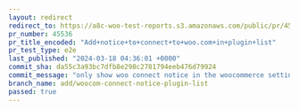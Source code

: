 ```yaml
---
layout: redirect
redirect_to: https://a8c-woo-test-reports.s3.amazonaws.com/public/pr/45536/e2e/index.html
pr_number: 45536
pr_title_encoded: "Add+notice+to+connect+to+woo.com+in+plugin+list"
pr_test_type: e2e
last_published: "2024-03-18 04:36:01 +0000"
commit_sha: da55c3a93bc7dfb8e298c2781794eeb476d79924
commit_message: "only show woo connect notice in the woocommerce settings page"
branch_name: add/woocom-connect-notice-plugin-list
passed: true
---
```

